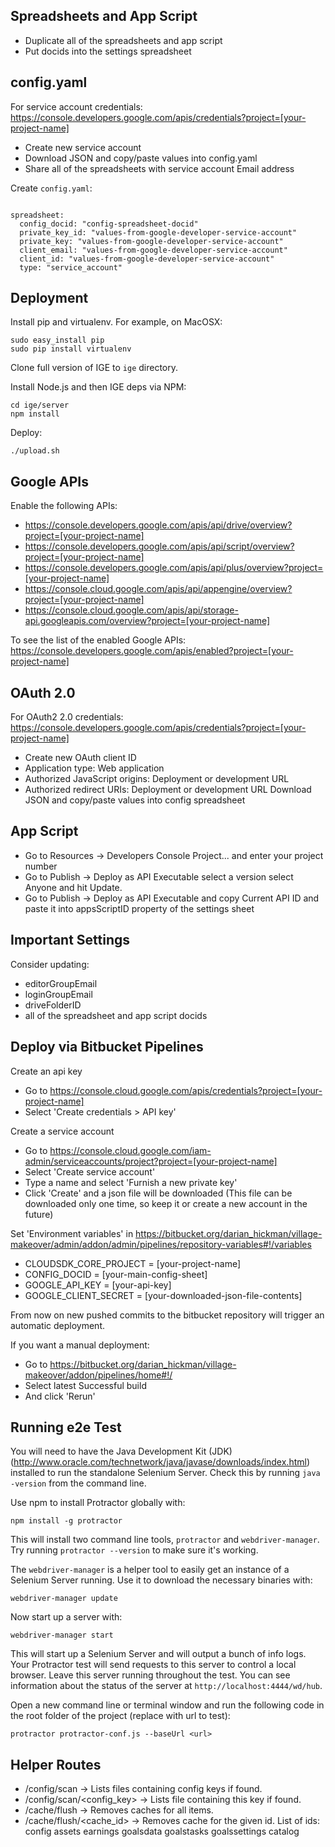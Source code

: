 Spreadsheets and App Script
-----------
  - Duplicate all of the spreadsheets and app script
  - Put docids into the settings spreadsheet

config.yaml
----------------

For service account credentials: https://console.developers.google.com/apis/credentials?project=[your-project-name]
  - Create new service account
  - Download JSON and copy/paste values into config.yaml
  - Share all of the spreadsheets with service account Email address

Create `config.yaml`:

```

spreadsheet:
  config_docid: "config-spreadsheet-docid"
  private_key_id: "values-from-google-developer-service-account"
  private_key: "values-from-google-developer-service-account"
  client_email: "values-from-google-developer-service-account"
  client_id: "values-from-google-developer-service-account"
  type: "service_account"
```

Deployment
-----------

Install pip and virtualenv. For example, on MacOSX:

```
sudo easy_install pip
sudo pip install virtualenv
```

Clone full version of IGE to `ige` directory.

Install Node.js and then IGE deps via NPM:

```
cd ige/server
npm install
```

Deploy:

```
./upload.sh
```

Google APIs
-----------
Enable the following APIs:

  - https://console.developers.google.com/apis/api/drive/overview?project=[your-project-name]
  - https://console.developers.google.com/apis/api/script/overview?project=[your-project-name]
  - https://console.developers.google.com/apis/api/plus/overview?project=[your-project-name]
  - https://console.cloud.google.com/apis/api/appengine/overview?project=[your-project-name]
  - https://console.cloud.google.com/apis/api/storage-api.googleapis.com/overview?project=[your-project-name]

To see the list of the enabled Google APIs: https://console.developers.google.com/apis/enabled?project=[your-project-name]

OAuth 2.0
-----------

For OAuth2 2.0 credentials: https://console.developers.google.com/apis/credentials?project=[your-project-name]
  - Create new OAuth client ID
  - Application type: Web application
  - Authorized JavaScript origins: Deployment or development URL
  - Authorized redirect URIs: Deployment or development URL
Download JSON and copy/paste values into config spreadsheet

App Script
-----------
  - Go to Resources -> Developers Console Project... and enter your project number
  - Go to Publish -> Deploy as API Executable select a version select Anyone and hit Update.
  - Go to Publish -> Deploy as API Executable and copy Current API ID and paste it into appsScriptID property of the settings sheet

Important Settings
-----------
Consider updating:

  - editorGroupEmail
  - loginGroupEmail
  - driveFolderID
  - all of the spreadsheet and app script docids

Deploy via Bitbucket Pipelines
-----------
Create an api key

  - Go to https://console.cloud.google.com/apis/credentials?project=[your-project-name]
  - Select 'Create credentials > API key'

Create a service account

  - Go to https://console.cloud.google.com/iam-admin/serviceaccounts/project?project=[your-project-name]
  - Select 'Create service account'
  - Type a name and select 'Furnish a new private key'
  - Click 'Create' and a json file will be downloaded (This file can be downloaded only one time, so keep it or create a new account in the future)

Set 'Environment variables' in https://bitbucket.org/darian_hickman/village-makeover/admin/addon/admin/pipelines/repository-variables#!/variables

  - CLOUDSDK_CORE_PROJECT = [your-project-name]
  - CONFIG_DOCID = [your-main-config-sheet]
  - GOOGLE_API_KEY = [your-api-key]
  - GOOGLE_CLIENT_SECRET = [your-downloaded-json-file-contents]
  
From now on new pushed commits to the bitbucket repository will trigger an automatic deployment.

If you want a manual deployment:

  - Go to https://bitbucket.org/darian_hickman/village-makeover/addon/pipelines/home#!/
  - Select latest Successful build
  - And click 'Rerun'

Running e2e Test
-----------
You will need to have the Java Development Kit (JDK) (http://www.oracle.com/technetwork/java/javase/downloads/index.html) installed to run the standalone Selenium Server. Check this by running `java -version` from the command line.

Use npm to install Protractor globally with:
```
npm install -g protractor
```
This will install two command line tools, `protractor` and `webdriver-manager`. Try running `protractor --version` to make sure it's working.

The `webdriver-manager` is a helper tool to easily get an instance of a Selenium Server running. Use it to download the necessary binaries with:
```
webdriver-manager update
```
Now start up a server with:
```
webdriver-manager start
```
This will start up a Selenium Server and will output a bunch of info logs. Your Protractor test will send requests to this server to control a local browser. Leave this server running throughout the test. You can see information about the status of the server at `http://localhost:4444/wd/hub`.

Open a new command line or terminal window and run the following code in the root folder of the project (replace <url> with url to test):
```
protractor protractor-conf.js --baseUrl <url>
```

Helper Routes
-----------
  - /config/scan -> Lists files containing config keys if found.
  - /config/scan/<config_key> -> Lists file containing this key if found.
  - /cache/flush -> Removes caches for all items.
  - /cache/flush/<cache_id> -> Removes cache for the given id. List of ids: config assets earnings goalsdata goalstasks goalssettings catalog
